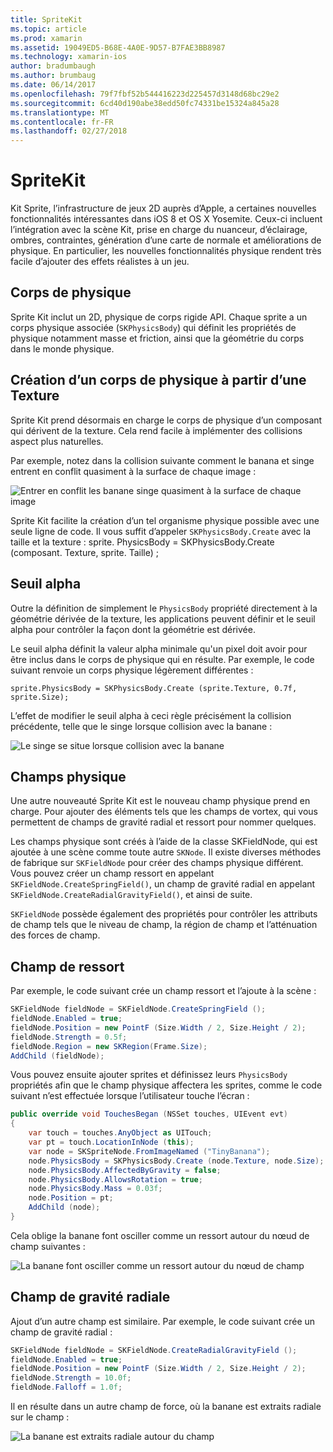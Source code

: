 ```yaml
---
title: SpriteKit
ms.topic: article
ms.prod: xamarin
ms.assetid: 19049ED5-B68E-4A0E-9D57-B7FAE3BB8987
ms.technology: xamarin-ios
author: bradumbaugh
ms.author: brumbaug
ms.date: 06/14/2017
ms.openlocfilehash: 79f7fbf52b544416223d225457d3148d68bc29e2
ms.sourcegitcommit: 6cd40d190abe38edd50fc74331be15324a845a28
ms.translationtype: MT
ms.contentlocale: fr-FR
ms.lasthandoff: 02/27/2018
---
```

# <a name="spritekit"></a>SpriteKit

Kit Sprite, l’infrastructure de jeux 2D auprès d’Apple, a certaines nouvelles fonctionnalités intéressantes dans iOS 8 et OS X Yosemite. Ceux-ci incluent l’intégration avec la scène Kit, prise en charge du nuanceur, d’éclairage, ombres, contraintes, génération d’une carte de normale et améliorations de physique. En particulier, les nouvelles fonctionnalités physique rendent très facile d’ajouter des effets réalistes à un jeu.

## <a name="physics-bodies"></a>Corps de physique

Sprite Kit inclut un 2D, physique de corps rigide API. Chaque sprite a un corps physique associée (`SKPhysicsBody`) qui définit les propriétés de physique notamment masse et friction, ainsi que la géométrie du corps dans le monde physique.

## <a name="creating-a-physics-body-from-a-texture"></a>Création d’un corps de physique à partir d’une Texture
Sprite Kit prend désormais en charge le corps de physique d’un composant qui dérivent de la texture. Cela rend facile à implémenter des collisions aspect plus naturelles.

Par exemple, notez dans la collision suivante comment le banana et singe entrent en conflit quasiment à la surface de chaque image :
 
![](spritekit-images/image13.png "Entrer en conflit les banane singe quasiment à la surface de chaque image")

Sprite Kit facilite la création d’un tel organisme physique possible avec une seule ligne de code. Il vous suffit d’appeler `SKPhysicsBody.Create` avec la taille et la texture : sprite. PhysicsBody = SKPhysicsBody.Create (composant. Texture, sprite. Taille) ;

## <a name="alpha-threshold"></a>Seuil alpha

Outre la définition de simplement le `PhysicsBody` propriété directement à la géométrie dérivée de la texture, les applications peuvent définir et le seuil alpha pour contrôler la façon dont la géométrie est dérivée. 

Le seuil alpha définit la valeur alpha minimale qu'un pixel doit avoir pour être inclus dans le corps de physique qui en résulte. Par exemple, le code suivant renvoie un corps physique légèrement différentes :

```chsarp
sprite.PhysicsBody = SKPhysicsBody.Create (sprite.Texture, 0.7f, sprite.Size);
```

L’effet de modifier le seuil alpha à ceci règle précisément la collision précédente, telle que le singe lorsque collision avec la banane :

![](spritekit-images/image14.png "Le singe se situe lorsque collision avec la banane")
 
## <a name="physics-fields"></a>Champs physique

Une autre nouveauté Sprite Kit est le nouveau champ physique prend en charge. Pour ajouter des éléments tels que les champs de vortex, qui vous permettent de champs de gravité radial et ressort pour nommer quelques.

Les champs physique sont créés à l’aide de la classe SKFieldNode, qui est ajoutée à une scène comme toute autre `SKNode`. Il existe diverses méthodes de fabrique sur `SKFieldNode` pour créer des champs physique différent. Vous pouvez créer un champ ressort en appelant `SKFieldNode.CreateSpringField()`, un champ de gravité radial en appelant `SKFieldNode.CreateRadialGravityField()`, et ainsi de suite.

`SKFieldNode` possède également des propriétés pour contrôler les attributs de champ tels que le niveau de champ, la région de champ et l’atténuation des forces de champ.

## <a name="spring-field"></a>Champ de ressort

Par exemple, le code suivant crée un champ ressort et l’ajoute à la scène :

```csharp
SKFieldNode fieldNode = SKFieldNode.CreateSpringField ();
fieldNode.Enabled = true;
fieldNode.Position = new PointF (Size.Width / 2, Size.Height / 2);
fieldNode.Strength = 0.5f;
fieldNode.Region = new SKRegion(Frame.Size);
AddChild (fieldNode);
```

Vous pouvez ensuite ajouter sprites et définissez leurs `PhysicsBody` propriétés afin que le champ physique affectera les sprites, comme le code suivant n’est effectuée lorsque l’utilisateur touche l’écran :

```csharp
public override void TouchesBegan (NSSet touches, UIEvent evt)
{
    var touch = touches.AnyObject as UITouch;
    var pt = touch.LocationInNode (this);
    var node = SKSpriteNode.FromImageNamed ("TinyBanana");
    node.PhysicsBody = SKPhysicsBody.Create (node.Texture, node.Size);
    node.PhysicsBody.AffectedByGravity = false;
    node.PhysicsBody.AllowsRotation = true;
    node.PhysicsBody.Mass = 0.03f;
    node.Position = pt;
    AddChild (node);
}
```

Cela oblige la banane font osciller comme un ressort autour du nœud de champ suivantes :

![](spritekit-images/image15.png "La banane font osciller comme un ressort autour du nœud de champ")
 
## <a name="radial-gravity-field"></a>Champ de gravité radiale

Ajout d’un autre champ est similaire. Par exemple, le code suivant crée un champ de gravité radial :

```csharp
SKFieldNode fieldNode = SKFieldNode.CreateRadialGravityField ();
fieldNode.Enabled = true;
fieldNode.Position = new PointF (Size.Width / 2, Size.Height / 2);
fieldNode.Strength = 10.0f;
fieldNode.Falloff = 1.0f;
```

Il en résulte dans un autre champ de force, où la banane est extraits radiale sur le champ :

![](spritekit-images/image16.png "La banane est extraits radiale autour du champ")